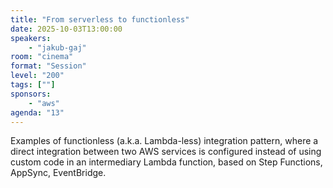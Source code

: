 ```yaml
---
title: "From serverless to functionless"
date: 2025-10-03T13:00:00
speakers:
    - "jakub-gaj"
room: "cinema"
format: "Session" 
level: "200"
tags: [""]
sponsors: 
    - "aws"
agenda: "13"
---
```


Examples of functionless (a.k.a. Lambda-less) integration pattern, where a direct integration between two AWS services is configured instead of using custom code in an intermediary Lambda function, based on Step Functions, AppSync, EventBridge.